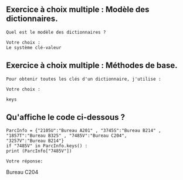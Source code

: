 
## Exercice à choix multiple : Modèle des dictionnaires.
    Quel est le modèle des dictionnaires ?
  
    Votre choix : 
    Le système clé-valeur


## Exercice à choix multiple : Méthodes de base.
    Pour obtenir toutes les clés d'un dictionnaire, j'utilise :
   
    Votre choix : 
    
    keys


## Qu'affiche le code ci-dessous ?
    ParcInfo = {"2105U":"Bureau A201" , "3745S":"Bureau B214" , "1857T":"Bureau B325" , "7485V":"Bureau C204",             "3257V":"Bureau B214"}
    if "7485V" in ParcInfo.keys() :
    print (ParcInfo["7485V"])
 
    Votre réponse: 
Bureau C204

